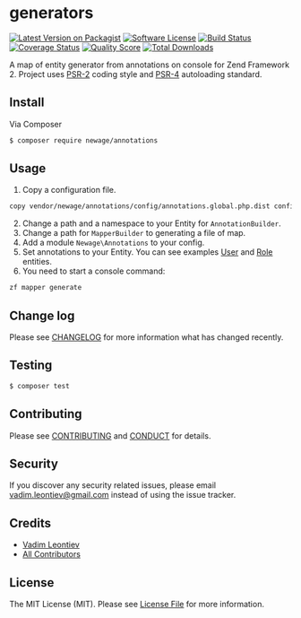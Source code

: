 # generators

[![Latest Version on Packagist][ico-version]][link-packagist]
[![Software License][ico-license]](LICENSE.md)
[![Build Status][ico-travis]][link-travis]
[![Coverage Status][ico-scrutinizer]][link-scrutinizer]
[![Quality Score][ico-code-quality]][link-code-quality]
[![Total Downloads][ico-downloads]][link-downloads]

A map of entity generator from annotations on console for Zend Framework 2.
Project uses [PSR-2](http://www.php-fig.org/psr/psr-2/) coding style and [PSR-4](http://www.php-fig.org/psr/psr-4/) autoloading standard.

## Install

Via Composer

``` bash
$ composer require newage/annotations
```

## Usage

1. Copy a configuration file.
``` bash
copy vendor/newage/annotations/config/annotations.global.php.dist config/autoload/annotations.global.php
```
2. Change a path and a namespace to your Entity for `AnnotationBuilder`.
3. Change a path for `MapperBuilder` to generating a file of map.
4. Add a module `Newage\Annotations` to your config.
4. Set annotations to your Entity. You can see examples [User](https://github.com/newage/annotations/wiki/User) and [Role](https://github.com/newage/annotations/wiki/Role) entities.
5. You need to start a console command:
``` bash
zf mapper generate
```

## Change log

Please see [CHANGELOG](CHANGELOG.md) for more information what has changed recently.

## Testing

``` bash
$ composer test
```

## Contributing

Please see [CONTRIBUTING](CONTRIBUTING.md) and [CONDUCT](CONDUCT.md) for details.

## Security

If you discover any security related issues, please email vadim.leontiev@gmail.com instead of using the issue tracker.

## Credits

- [Vadim Leontiev][link-author]
- [All Contributors][link-contributors]

## License

The MIT License (MIT). Please see [License File](LICENSE.md) for more information.

[ico-version]: https://img.shields.io/packagist/v/newage/annotations.svg?style=flat-square
[ico-license]: https://img.shields.io/badge/license-MIT-brightgreen.svg?style=flat-square
[ico-travis]: https://img.shields.io/travis/newage/annotations/master.svg?style=flat-square
[ico-scrutinizer]: https://img.shields.io/scrutinizer/coverage/g/newage/annotations.svg?style=flat-square
[ico-code-quality]: https://img.shields.io/scrutinizer/g/newage/annotations.svg?style=flat-square
[ico-downloads]: https://img.shields.io/packagist/dt/newage/annotations.svg?style=flat-square

[link-packagist]: https://packagist.org/packages/newage/annotations
[link-travis]: https://travis-ci.org/newage/annotations
[link-scrutinizer]: https://scrutinizer-ci.com/g/newage/annotations/code-structure
[link-code-quality]: https://scrutinizer-ci.com/g/newage/annotations
[link-downloads]: https://packagist.org/packages/newage/annotations
[link-author]: https://github.com/newage
[link-contributors]: ../../contributors

